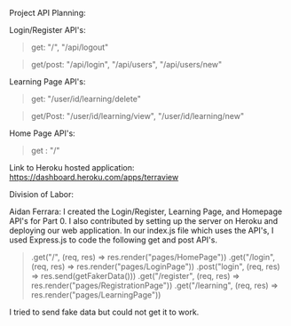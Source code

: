 Project API Planning:

Login/Register API's:

  >get: "/", "/api/logout"
  
  >get/post: "/api/login", "/api/users", "/api/users/new"
  
Learning Page API's:

   >get: "/user/id/learning/delete"
    
   >get/Post: "/user/id/learning/view", "/user/id/learning/new"
   
Home Page API's:
   >get : "/"
   
   
Link to Heroku hosted application:
https://dashboard.heroku.com/apps/terraview


Division of Labor:

Aidan Ferrara: I created the Login/Register, Learning Page, and Homepage API's for Part 0. I also contributed by setting up the server on Heroku and deploying our web application. In our index.js file which uses the API's, I used Express.js to code the following get and post API's. 
  >.get("/", (req, res) => res.render("pages/HomePage"))
  >.get("/login", (req, res) => res.render("pages/LoginPage"))
  >.post("login", (req, res) => res.send(getFakerData()))
  >.get("/register", (req, res) => res.render("pages/RegistrationPage"))
  >.get("/learning", (req, res) => res.render("pages/LearningPage"))
 
 I tried to send fake data but could not get it to work.


  
